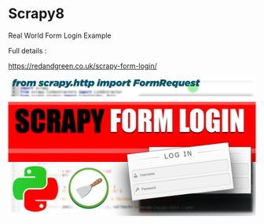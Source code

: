 # Scrapy8
Real World Form Login Example

Full details : 

https://redandgreen.co.uk/scrapy-form-login/

<a href="https://youtu.be/VvU9mR-WNSA">
  <img src="https://github.com/RGGH/Misc/blob/master/banner-psd2a.png" alt="YouTube Video of Form Login With Scrapy" style="">
</a> 
